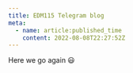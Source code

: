```yaml
---
title: EDM115 Telegram blog
meta:
  - name: article:published_time
    content: 2022-08-08T22:27:52Z
---
```


Here we go again 😃

